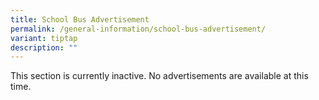 ```yaml
---
title: School Bus Advertisement
permalink: /general-information/school-bus-advertisement/
variant: tiptap
description: ""
---
```

<p>This section is currently inactive. No advertisements are available at
this time.</p>